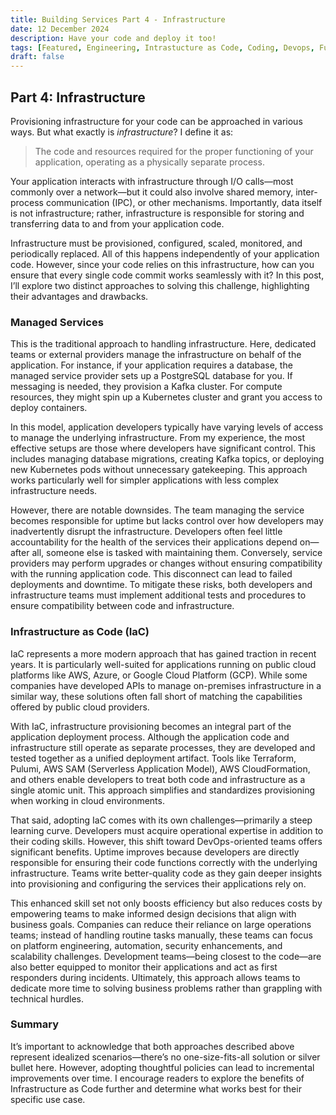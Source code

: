 ```yaml
---
title: Building Services Part 4 - Infrastructure
date: 12 December 2024
description: Have your code and deploy it too!
tags: [Featured, Engineering, Intrastucture as Code, Coding, Devops, Fullstack]
draft: false
---
```



## Part 4: Infrastructure

Provisioning infrastructure for your code can be approached in various ways. But what exactly is *infrastructure*? I define it as:

> The code and resources required for the proper functioning of your application, operating as a physically separate process.

Your application interacts with infrastructure through I/O calls—most commonly over a network—but it could also involve shared memory, inter-process communication (IPC), or other mechanisms. Importantly, data itself is not infrastructure; rather, infrastructure is responsible for storing and transferring data to and from your application code.

Infrastructure must be provisioned, configured, scaled, monitored, and periodically replaced. All of this happens independently of your application code. However, since your code relies on this infrastructure, how can you ensure that every single code commit works seamlessly with it? In this post, I’ll explore two distinct approaches to solving this challenge, highlighting their advantages and drawbacks.

### Managed Services

This is the traditional approach to handling infrastructure. Here, dedicated teams or external providers manage the infrastructure on behalf of the application. For instance, if your application requires a database, the managed service provider sets up a PostgreSQL database for you. If messaging is needed, they provision a Kafka cluster. For compute resources, they might spin up a Kubernetes cluster and grant you access to deploy containers.

In this model, application developers typically have varying levels of access to manage the underlying infrastructure. From my experience, the most effective setups are those where developers have significant control. This includes managing database migrations, creating Kafka topics, or deploying new Kubernetes pods without unnecessary gatekeeping. This approach works particularly well for simpler applications with less complex infrastructure needs.

However, there are notable downsides. The team managing the service becomes responsible for uptime but lacks control over how developers may inadvertently disrupt the infrastructure. Developers often feel little accountability for the health of the services their applications depend on—after all, someone else is tasked with maintaining them. Conversely, service providers may perform upgrades or changes without ensuring compatibility with the running application code. This disconnect can lead to failed deployments and downtime. To mitigate these risks, both developers and infrastructure teams must implement additional tests and procedures to ensure compatibility between code and infrastructure.

### Infrastructure as Code (IaC)

IaC represents a more modern approach that has gained traction in recent years. It is particularly well-suited for applications running on public cloud platforms like AWS, Azure, or Google Cloud Platform (GCP). While some companies have developed APIs to manage on-premises infrastructure in a similar way, these solutions often fall short of matching the capabilities offered by public cloud providers.

With IaC, infrastructure provisioning becomes an integral part of the application deployment process. Although the application code and infrastructure still operate as separate processes, they are developed and tested together as a unified deployment artifact. Tools like Terraform, Pulumi, AWS SAM (Serverless Application Model), AWS CloudFormation, and others enable developers to treat both code and infrastructure as a single atomic unit. This approach simplifies and standardizes provisioning when working in cloud environments.

That said, adopting IaC comes with its own challenges—primarily a steep learning curve. Developers must acquire operational expertise in addition to their coding skills. However, this shift toward DevOps-oriented teams offers significant benefits. Uptime improves because developers are directly responsible for ensuring their code functions correctly with the underlying infrastructure. Teams write better-quality code as they gain deeper insights into provisioning and configuring the services their applications rely on.

This enhanced skill set not only boosts efficiency but also reduces costs by empowering teams to make informed design decisions that align with business goals. Companies can reduce their reliance on large operations teams; instead of handling routine tasks manually, these teams can focus on platform engineering, automation, security enhancements, and scalability challenges. Development teams—being closest to the code—are also better equipped to monitor their applications and act as first responders during incidents. Ultimately, this approach allows teams to dedicate more time to solving business problems rather than grappling with technical hurdles.

### Summary

It’s important to acknowledge that both approaches described above represent idealized scenarios—there’s no one-size-fits-all solution or silver bullet here. However, adopting thoughtful policies can lead to incremental improvements over time. I encourage readers to explore the benefits of Infrastructure as Code further and determine what works best for their specific use case.

